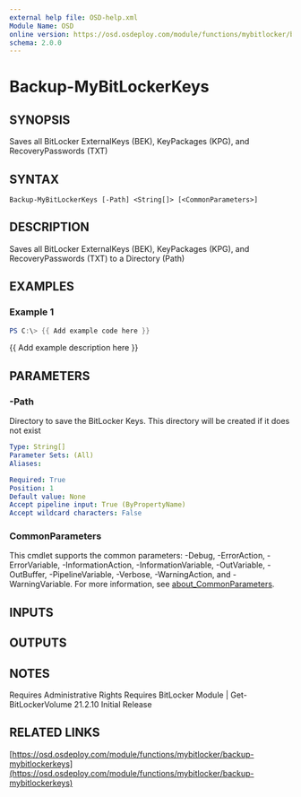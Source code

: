 ```yaml
---
external help file: OSD-help.xml
Module Name: OSD
online version: https://osd.osdeploy.com/module/functions/mybitlocker/backup-mybitlockerkeys
schema: 2.0.0
---
```


# Backup-MyBitLockerKeys

## SYNOPSIS
Saves all BitLocker ExternalKeys (BEK), KeyPackages (KPG), and RecoveryPasswords (TXT)

## SYNTAX

```
Backup-MyBitLockerKeys [-Path] <String[]> [<CommonParameters>]
```

## DESCRIPTION
Saves all BitLocker ExternalKeys (BEK), KeyPackages (KPG), and RecoveryPasswords (TXT) to a Directory (Path)

## EXAMPLES

### Example 1
```powershell
PS C:\> {{ Add example code here }}
```

{{ Add example description here }}

## PARAMETERS

### -Path
Directory to save the BitLocker Keys. 
This directory will be created if it does not exist

```yaml
Type: String[]
Parameter Sets: (All)
Aliases:

Required: True
Position: 1
Default value: None
Accept pipeline input: True (ByPropertyName)
Accept wildcard characters: False
```

### CommonParameters
This cmdlet supports the common parameters: -Debug, -ErrorAction, -ErrorVariable, -InformationAction, -InformationVariable, -OutVariable, -OutBuffer, -PipelineVariable, -Verbose, -WarningAction, and -WarningVariable. For more information, see [about_CommonParameters](http://go.microsoft.com/fwlink/?LinkID=113216).

## INPUTS

## OUTPUTS

## NOTES
Requires Administrative Rights
Requires BitLocker Module | Get-BitLockerVolume
21.2.10  Initial Release

## RELATED LINKS

[https://osd.osdeploy.com/module/functions/mybitlocker/backup-mybitlockerkeys](https://osd.osdeploy.com/module/functions/mybitlocker/backup-mybitlockerkeys)

